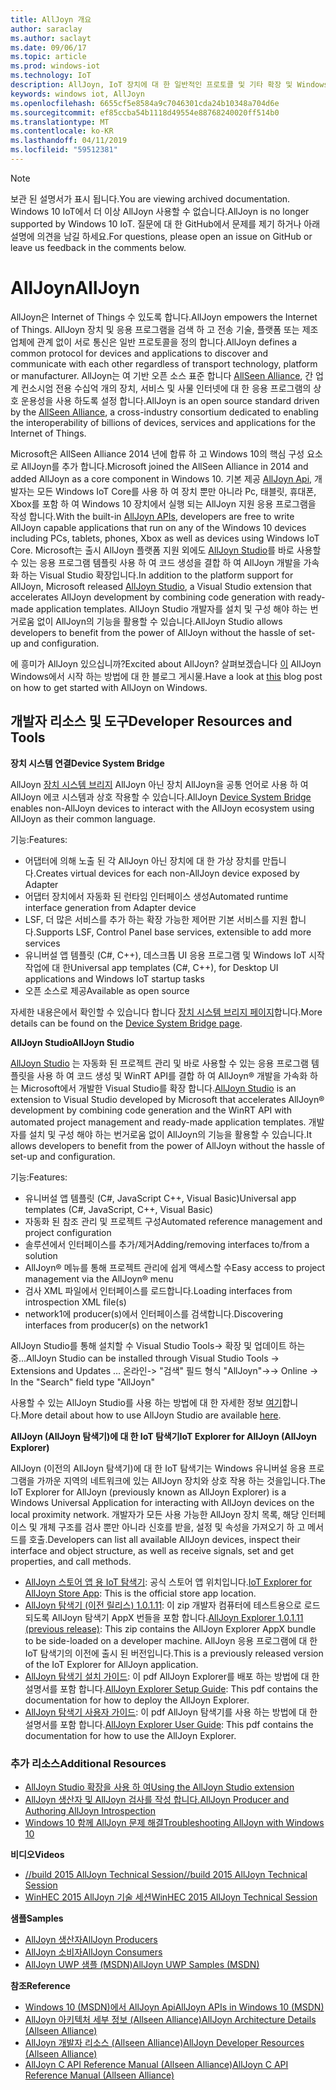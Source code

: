```yaml
---
title: AllJoyn 개요
author: saraclay
ms.author: saclayt
ms.date: 09/06/17
ms.topic: article
ms.prod: windows-iot
ms.technology: IoT
description: AllJoyn, IoT 장치에 대 한 일반적인 프로토콜 및 기타 확장 및 Windows IoT를 사용 하 여 기능을 사용 하는 방법을 알아봅니다.
keywords: windows iot, AllJoyn
ms.openlocfilehash: 6655cf5e8584a9c7046301cda24b10348a704d6e
ms.sourcegitcommit: ef85ccba54b1118d49554e88768240020ff514b0
ms.translationtype: MT
ms.contentlocale: ko-KR
ms.lasthandoff: 04/11/2019
ms.locfileid: "59512381"
---
```

> [!NOTE]
> <span data-ttu-id="2164f-104">보관 된 설명서가 표시 됩니다.</span><span class="sxs-lookup"><span data-stu-id="2164f-104">You are viewing archived documentation.</span></span> <span data-ttu-id="2164f-105">Windows 10 IoT에서 더 이상 AllJoyn 사용할 수 없습니다.</span><span class="sxs-lookup"><span data-stu-id="2164f-105">AllJoyn is no longer supported by Windows 10 IoT.</span></span> <span data-ttu-id="2164f-106">질문에 대 한 GitHub에서 문제를 제기 하거나 아래 설명에 의견을 남길 하세요.</span><span class="sxs-lookup"><span data-stu-id="2164f-106">For questions, please open an issue on GitHub or leave us feedback in the comments below.</span></span>

# <a name="alljoyn"></a><span data-ttu-id="2164f-107">AllJoyn</span><span class="sxs-lookup"><span data-stu-id="2164f-107">AllJoyn</span></span>

<span data-ttu-id="2164f-108">AllJoyn은 Internet of Things 수 있도록 합니다.</span><span class="sxs-lookup"><span data-stu-id="2164f-108">AllJoyn empowers the Internet of Things.</span></span> <span data-ttu-id="2164f-109">AllJoyn 장치 및 응용 프로그램을 검색 하 고 전송 기술, 플랫폼 또는 제조업체에 관계 없이 서로 통신은 일반 프로토콜을 정의 합니다.</span><span class="sxs-lookup"><span data-stu-id="2164f-109">AllJoyn defines a common protocol for devices and applications to discover and communicate with each other regardless of transport technology, platform or manufacturer.</span></span>  <span data-ttu-id="2164f-110">AllJoyn는 여 기반 오픈 소스 표준 합니다 [AllSeen Alliance](https://allseenalliance.org/), 간 업계 컨소시엄 전용 수십억 개의 장치, 서비스 및 사물 인터넷에 대 한 응용 프로그램의 상호 운용성을 사용 하도록 설정 합니다.</span><span class="sxs-lookup"><span data-stu-id="2164f-110">AllJoyn is an open source standard driven by the [AllSeen Alliance](https://allseenalliance.org/), a cross-industry consortium dedicated to enabling the interoperability of billions of devices, services and applications for the Internet of Things.</span></span>

<span data-ttu-id="2164f-111">Microsoft은 AllSeen Alliance 2014 년에 합류 하 고 Windows 10의 핵심 구성 요소로 AllJoyn를 추가 합니다.</span><span class="sxs-lookup"><span data-stu-id="2164f-111">Microsoft joined the AllSeen Alliance in 2014 and added AllJoyn as a core component in Windows 10.</span></span> <span data-ttu-id="2164f-112">기본 제공 [AllJoyn Api](https://msdn.microsoft.com/library/windows/apps/windows.devices.alljoyn.aspx), 개발자는 모든 Windows IoT Core를 사용 하 여 장치 뿐만 아니라 Pc, 태블릿, 휴대폰, Xbox를 포함 하 여 Windows 10 장치에서 실행 되는 AllJoyn 지원 응용 프로그램을 작성 합니다.</span><span class="sxs-lookup"><span data-stu-id="2164f-112">With the built-in [AllJoyn APIs](https://msdn.microsoft.com/library/windows/apps/windows.devices.alljoyn.aspx), developers are free to write AllJoyn capable applications that run on any of the Windows 10 devices including PCs, tablets, phones, Xbox as well as devices using Windows IoT Core.</span></span> <span data-ttu-id="2164f-113">Microsoft는 출시 AllJoyn 플랫폼 지원 외에도 [AllJoyn Studio](https://visualstudiogallery.msdn.microsoft.com/064e58a7-fb56-464b-bed5-f85914c89286)를 바로 사용할 수 있는 응용 프로그램 템플릿 사용 하 여 코드 생성을 결합 하 여 AllJoyn 개발을 가속화 하는 Visual Studio 확장입니다.</span><span class="sxs-lookup"><span data-stu-id="2164f-113">In addition to the platform support for AllJoyn, Microsoft released [AllJoyn Studio](https://visualstudiogallery.msdn.microsoft.com/064e58a7-fb56-464b-bed5-f85914c89286), a Visual Studio extension that accelerates AllJoyn development by combining code generation with ready-made application templates.</span></span> <span data-ttu-id="2164f-114">AllJoyn Studio 개발자를 설치 및 구성 해야 하는 번거로움 없이 AllJoyn의 기능을 활용할 수 있습니다.</span><span class="sxs-lookup"><span data-stu-id="2164f-114">AllJoyn Studio allows developers to benefit from the power of AllJoyn without the hassle of set-up and configuration.</span></span>

<span data-ttu-id="2164f-115">에 흥미가 AllJoyn 있으십니까?</span><span class="sxs-lookup"><span data-stu-id="2164f-115">Excited about AllJoyn?</span></span> <span data-ttu-id="2164f-116">살펴보겠습니다 [이](AllJoynStudio.md) AllJoyn Windows에서 시작 하는 방법에 대 한 블로그 게시물.</span><span class="sxs-lookup"><span data-stu-id="2164f-116">Have a look at [this](AllJoynStudio.md) blog post on how to get started with AllJoyn on Windows.</span></span>


## <a name="developer-resources-and-tools"></a><span data-ttu-id="2164f-117">개발자 리소스 및 도구</span><span class="sxs-lookup"><span data-stu-id="2164f-117">Developer Resources and Tools</span></span>

**<span data-ttu-id="2164f-118">장치 시스템 연결</span><span class="sxs-lookup"><span data-stu-id="2164f-118">Device System Bridge</span></span>**

<span data-ttu-id="2164f-119">AllJoyn [장치 시스템 브리지](AllJoynDSB.md) AllJoyn 아닌 장치 AllJoyn을 공통 언어로 사용 하 여 AllJoyn 에코 시스템과 상호 작용할 수 있습니다.</span><span class="sxs-lookup"><span data-stu-id="2164f-119">AllJoyn [Device System Bridge](AllJoynDSB.md) enables non-AllJoyn devices to interact with the AllJoyn ecosystem using AllJoyn as their common language.</span></span>

<span data-ttu-id="2164f-120">기능:</span><span class="sxs-lookup"><span data-stu-id="2164f-120">Features:</span></span>
* <span data-ttu-id="2164f-121">어댑터에 의해 노출 된 각 AllJoyn 아닌 장치에 대 한 가상 장치를 만듭니다.</span><span class="sxs-lookup"><span data-stu-id="2164f-121">Creates virtual devices for each non-AllJoyn device exposed by Adapter</span></span>
* <span data-ttu-id="2164f-122">어댑터 장치에서 자동화 된 런타임 인터페이스 생성</span><span class="sxs-lookup"><span data-stu-id="2164f-122">Automated runtime interface generation from Adapter device</span></span>
* <span data-ttu-id="2164f-123">LSF, 더 많은 서비스를 추가 하는 확장 가능한 제어판 기본 서비스를 지원 합니다.</span><span class="sxs-lookup"><span data-stu-id="2164f-123">Supports LSF, Control Panel base services, extensible to add more services</span></span>
* <span data-ttu-id="2164f-124">유니버설 앱 템플릿 (C#, C++), 데스크톱 UI 응용 프로그램 및 Windows IoT 시작 작업에 대 한</span><span class="sxs-lookup"><span data-stu-id="2164f-124">Universal app templates (C#, C++), for Desktop UI applications and Windows IoT startup tasks</span></span>
* <span data-ttu-id="2164f-125">오픈 소스로 제공</span><span class="sxs-lookup"><span data-stu-id="2164f-125">Available as open source</span></span>

<span data-ttu-id="2164f-126">자세한 내용은에서 확인할 수 있습니다 합니다 [장치 시스템 브리지 페이지](AllJoynDSB.md)합니다.</span><span class="sxs-lookup"><span data-stu-id="2164f-126">More details can be found on the [Device System Bridge page](AllJoynDSB.md).</span></span>


**<span data-ttu-id="2164f-127">AllJoyn Studio</span><span class="sxs-lookup"><span data-stu-id="2164f-127">AllJoyn Studio</span></span>**

<span data-ttu-id="2164f-128">[AllJoyn Studio](https://visualstudiogallery.msdn.microsoft.com/064e58a7-fb56-464b-bed5-f85914c89286) 는 자동화 된 프로젝트 관리 및 바로 사용할 수 있는 응용 프로그램 템플릿을 사용 하 여 코드 생성 및 WinRT API를 결합 하 여 AllJoyn® 개발을 가속화 하는 Microsoft에서 개발한 Visual Studio를 확장 합니다.</span><span class="sxs-lookup"><span data-stu-id="2164f-128">[AllJoyn Studio](https://visualstudiogallery.msdn.microsoft.com/064e58a7-fb56-464b-bed5-f85914c89286) is an extension to Visual Studio developed by Microsoft that accelerates AllJoyn® development by combining code generation and the WinRT API with automated project management and ready-made application templates.</span></span> <span data-ttu-id="2164f-129">개발자를 설치 및 구성 해야 하는 번거로움 없이 AllJoyn의 기능을 활용할 수 있습니다.</span><span class="sxs-lookup"><span data-stu-id="2164f-129">It allows developers to benefit from the power of AllJoyn without the hassle of set-up and configuration.</span></span>

<span data-ttu-id="2164f-130">기능:</span><span class="sxs-lookup"><span data-stu-id="2164f-130">Features:</span></span>
* <span data-ttu-id="2164f-131">유니버설 앱 템플릿 (C#, JavaScript C++, Visual Basic)</span><span class="sxs-lookup"><span data-stu-id="2164f-131">Universal app templates (C#, JavaScript, C++, Visual Basic)</span></span>
* <span data-ttu-id="2164f-132">자동화 된 참조 관리 및 프로젝트 구성</span><span class="sxs-lookup"><span data-stu-id="2164f-132">Automated reference management and project configuration</span></span>
* <span data-ttu-id="2164f-133">솔루션에서 인터페이스를 추가/제거</span><span class="sxs-lookup"><span data-stu-id="2164f-133">Adding/removing interfaces to/from a solution</span></span>
* <span data-ttu-id="2164f-134">AllJoyn® 메뉴를 통해 프로젝트 관리에 쉽게 액세스할 수</span><span class="sxs-lookup"><span data-stu-id="2164f-134">Easy access to project management via the AllJoyn® menu</span></span>
* <span data-ttu-id="2164f-135">검사 XML 파일에서 인터페이스를 로드합니다.</span><span class="sxs-lookup"><span data-stu-id="2164f-135">Loading interfaces from introspection XML file(s)</span></span>
* <span data-ttu-id="2164f-136">network1에 producer(s)에서 인터페이스를 검색합니다.</span><span class="sxs-lookup"><span data-stu-id="2164f-136">Discovering interfaces from producer(s) on the network1</span></span>

<span data-ttu-id="2164f-137">AllJoyn Studio를 통해 설치할 수 Visual Studio Tools-> 확장 및 업데이트 하는 중...</span><span class="sxs-lookup"><span data-stu-id="2164f-137">AllJoyn Studio can be installed through Visual Studio Tools -> Extensions and Updates …</span></span> <span data-ttu-id="2164f-138">온라인-> "검색" 필드 형식 "AllJoyn"-></span><span class="sxs-lookup"><span data-stu-id="2164f-138">-> Online -> In the "Search" field type "AllJoyn"</span></span>

<span data-ttu-id="2164f-139">사용할 수 있는 AllJoyn Studio를 사용 하는 방법에 대 한 자세한 정보 [여기](AllJoynStudio.md)합니다.</span><span class="sxs-lookup"><span data-stu-id="2164f-139">More detail about how to use AllJoyn Studio are available [here](AllJoynStudio.md).</span></span>

**<span data-ttu-id="2164f-140">AllJoyn (AllJoyn 탐색기)에 대 한 IoT 탐색기</span><span class="sxs-lookup"><span data-stu-id="2164f-140">IoT Explorer for AllJoyn (AllJoyn Explorer)</span></span>**

<span data-ttu-id="2164f-141">AllJoyn (이전의 AllJoyn 탐색기)에 대 한 IoT 탐색기는 Windows 유니버설 응용 프로그램을 가까운 지역의 네트워크에 있는 AllJoyn 장치와 상호 작용 하는 것을입니다.</span><span class="sxs-lookup"><span data-stu-id="2164f-141">The IoT Explorer for AllJoyn (previously known as AllJoyn Explorer) is a Windows Universal Application for interacting with AllJoyn devices on the local proximity network.</span></span> <span data-ttu-id="2164f-142">개발자가 모든 사용 가능한 AllJoyn 장치 목록, 해당 인터페이스 및 개체 구조를 검사 뿐만 아니라 신호를 받을, 설정 및 속성을 가져오기 하 고 메서드를 호출.</span><span class="sxs-lookup"><span data-stu-id="2164f-142">Developers can list all available AllJoyn devices, inspect their interface and object structure, as well as receive signals, set and get properties, and call methods.</span></span>

* <span data-ttu-id="2164f-143">[AllJoyn 스토어 앱 용 IoT 탐색기](https://www.microsoft.com/store/apps/9nblggh6gpxl): 공식 스토어 앱 위치입니다.</span><span class="sxs-lookup"><span data-stu-id="2164f-143">[IoT Explorer for AllJoyn Store App](https://www.microsoft.com/store/apps/9nblggh6gpxl): This is the official store app location.</span></span>
* <span data-ttu-id="2164f-144">[AllJoyn 탐색기 (이전 릴리스) 1.0.1.11](https://github.com/ms-iot/samples/releases/download/AllJoynExplorer_1.0.11/AllJoynExplorer_1.0.1.11.zip): 이 zip 개발자 컴퓨터에 테스트용으로 로드 되도록 AllJoyn 탐색기 AppX 번들을 포함 합니다.</span><span class="sxs-lookup"><span data-stu-id="2164f-144">[AllJoyn Explorer 1.0.1.11 (previous release)](https://github.com/ms-iot/samples/releases/download/AllJoynExplorer_1.0.11/AllJoynExplorer_1.0.1.11.zip): This zip contains the AllJoyn Explorer AppX bundle to be side-loaded on a developer machine.</span></span> <span data-ttu-id="2164f-145">AllJoyn 응용 프로그램에 대 한 IoT 탐색기의 이전에 출시 된 버전입니다.</span><span class="sxs-lookup"><span data-stu-id="2164f-145">This is a previously released version of the IoT Explorer for AllJoyn application.</span></span>
* <span data-ttu-id="2164f-146">[AllJoyn 탐색기 설치 가이드](https://github.com/ms-iot/samples/releases/download/AllJoynExplorer_1.0.11/AllJoyn_Explorer_Setup_Guide_v1.0.pdf): 이 pdf AllJoyn Explorer를 배포 하는 방법에 대 한 설명서를 포함 합니다.</span><span class="sxs-lookup"><span data-stu-id="2164f-146">[AllJoyn Explorer Setup Guide](https://github.com/ms-iot/samples/releases/download/AllJoynExplorer_1.0.11/AllJoyn_Explorer_Setup_Guide_v1.0.pdf): This pdf contains the documentation for how to deploy the AllJoyn Explorer.</span></span>
* <span data-ttu-id="2164f-147">[AllJoyn 탐색기 사용자 가이드](https://github.com/ms-iot/samples/releases/download/AllJoynExplorer_1.0.11/AllJoyn_Explorer_User_Guide_v1.0.pdf): 이 pdf AllJoyn 탐색기를 사용 하는 방법에 대 한 설명서를 포함 합니다.</span><span class="sxs-lookup"><span data-stu-id="2164f-147">[AllJoyn Explorer User Guide](https://github.com/ms-iot/samples/releases/download/AllJoynExplorer_1.0.11/AllJoyn_Explorer_User_Guide_v1.0.pdf): This pdf contains the documentation for how to use the AllJoyn Explorer.</span></span>


### <a name="additional-resources"></a><span data-ttu-id="2164f-148">추가 리소스</span><span class="sxs-lookup"><span data-stu-id="2164f-148">Additional Resources</span></span>

* [<span data-ttu-id="2164f-149">AllJoyn Studio 확장을 사용 하 여</span><span class="sxs-lookup"><span data-stu-id="2164f-149">Using the AllJoyn Studio extension</span></span>](AllJoynStudio.md)
* [<span data-ttu-id="2164f-150">AllJoyn 생산자 및 AllJoyn 검사를 작성 합니다.</span><span class="sxs-lookup"><span data-stu-id="2164f-150">AllJoyn Producer and Authoring AllJoyn Introspection</span></span>](AllJoynProducer.md)
* [<span data-ttu-id="2164f-151">Windows 10 함께 AllJoyn 문제 해결</span><span class="sxs-lookup"><span data-stu-id="2164f-151">Troubleshooting AllJoyn with Windows 10</span></span>](AllJoynTroubleshooting.md)

**<span data-ttu-id="2164f-152">비디오</span><span class="sxs-lookup"><span data-stu-id="2164f-152">Videos</span></span>**

* [<span data-ttu-id="2164f-153">//build 2015 AllJoyn Technical Session</span><span class="sxs-lookup"><span data-stu-id="2164f-153">//build 2015 AllJoyn Technical Session</span></span>](https://channel9.msdn.com/Events/Build/2015/2-623)
* [<span data-ttu-id="2164f-154">WinHEC 2015 AllJoyn 기술 세션</span><span class="sxs-lookup"><span data-stu-id="2164f-154">WinHEC 2015 AllJoyn Technical Session</span></span>](https://channel9.msdn.com/Events/WinHEC/2015/IOT200)

**<span data-ttu-id="2164f-155">샘플</span><span class="sxs-lookup"><span data-stu-id="2164f-155">Samples</span></span>**

* [<span data-ttu-id="2164f-156">AllJoyn 생산자</span><span class="sxs-lookup"><span data-stu-id="2164f-156">AllJoyn Producers</span></span>](https://github.com/Microsoft/Windows-universal-samples/tree/master/Samples/AllJoyn/ProducerExperiences)
* [<span data-ttu-id="2164f-157">AllJoyn 소비자</span><span class="sxs-lookup"><span data-stu-id="2164f-157">AllJoyn Consumers</span></span>](https://github.com/Microsoft/Windows-universal-samples/tree/master/Samples/AllJoyn/ConsumerExperiences)
* [<span data-ttu-id="2164f-158">AllJoyn UWP 샘플 (MSDN)</span><span class="sxs-lookup"><span data-stu-id="2164f-158">AllJoyn UWP Samples (MSDN)</span></span>](https://github.com/Microsoft/Windows-universal-samples/tree/master/Samples/AllJoyn/ConsumerExperiences)

**<span data-ttu-id="2164f-159">참조</span><span class="sxs-lookup"><span data-stu-id="2164f-159">Reference</span></span>**

* [<span data-ttu-id="2164f-160">Windows 10 (MSDN)에서 AllJoyn Api</span><span class="sxs-lookup"><span data-stu-id="2164f-160">AllJoyn APIs in Windows 10 (MSDN)</span></span>](https://msdn.microsoft.com/library/windows/apps/xaml/windows.devices.alljoyn.aspx)
* [<span data-ttu-id="2164f-161">AllJoyn 아키텍처 세부 정보 (Allseen Alliance)</span><span class="sxs-lookup"><span data-stu-id="2164f-161">AllJoyn Architecture Details (Allseen Alliance)</span></span>](https://allseenalliance.org/developers/learn/)
* [<span data-ttu-id="2164f-162">AllJoyn 개발자 리소스 (Allseen Alliance)</span><span class="sxs-lookup"><span data-stu-id="2164f-162">AllJoyn Developer Resources (Allseen Alliance)</span></span>](https://allseenalliance.org/developers/develop/)
* [<span data-ttu-id="2164f-163">AllJoyn C API Reference Manual (Allseen Alliance)</span><span class="sxs-lookup"><span data-stu-id="2164f-163">AllJoyn C API Reference Manual (Allseen Alliance)</span></span>](https://allseenalliance.org/docs/api/c/index.html)

